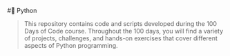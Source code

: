 #🐍 Python
> This repository contains code and scripts developed during the 100 Days of Code course. Throughout the 100 days, you will find a variety of projects, challenges, and hands-on exercises that cover different aspects of Python programming.
